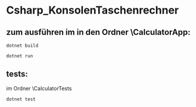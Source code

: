 # Csharp_KonsolenTaschenrechner

## zum ausführen im in den Ordner \CalculatorApp: 

```
dotnet build

dotnet run

```

## tests:

im Ordner \CalculatorTests

```
dotnet test
```